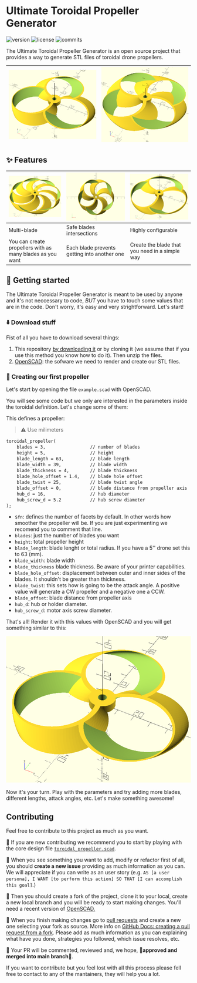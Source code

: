 # Ultimate Toroidal Propeller Generator

![version](https://badgen.net/badge/version/v1.1.0?icon=github)
![license](https://badgen.net/github/license/RaulBejarano/Ultimate-Toroidal-Propeller-Generator)
![commits](https://badgen.net/github/commits//RaulBejarano/Ultimate-Toroidal-Propeller-Generator/main)



The Ultimate Toroidal Propeller Generator is an open source project that provides a way to generate STL files of toroidal drone propellers.

|![3 blades propeller](./img/preview_1.PNG)|![5 blades propeller](./img/preview_2.PNG)|
|---|---|


## :sparkles: Features
| ![](./img/multiblade.PNG)  | ![](./img/intersections.PNG)  | ![](./img/configurable.PNG)  |
|---|---|---|
|  Multi-blade  |  Safe blades intersections  | Highly configurable  |
|  You can create propellers with as many blades as you want  |  Each blade prevents getting into another one  |  Create the blade that you need in a simple way  |


## :muscle: Getting started

The Ultimate Toroidal Propeller Generator is meant to be used by anyone and it's not neccessary to code, *BUT* you have to touch some values that are in the code. Don't worry, it's easy and very strightforward. Let's start!

### :arrow_down: Download stuff
Fist of all you have to download several things:

1. This repository [by downloading it](https://github.com/RaulBejarano/Ultimate-Toroidal-Propeller-Generator/archive/refs/heads/main.zip) or by cloning it (we assume that if you use this method you know how to do it). Then unzip the files.
2. [OpenSCAD](https://openscad.org/downloads.html): the sofware we need to render and create our STL files.


### :hammer: Creating our first propeller

Let's start by opening the file `example.scad` with OpenSCAD.

You will see some code but we only are interested in the parameters inside the toroidal definition. Let's change some of them:
  
This defines a propeller:
> :warning: Use milimeters
```
toroidal_propeller(
    blades = 3,                 // number of blades
    height = 5,                 // height
    blade_length = 63,          // blade length
    blade_width = 39,           // blade width
    blade_thickness = 4,        // blade thickness
    blade_hole_offset = 1.4,    // blade hole offset
    blade_twist = 25,           // blade twist angle
    blade_offset = 0,           // blade distance from propeller axis
    hub_d = 16,                 // hub diameter
    hub_screw_d = 5.2           // hub screw diameter
);
```

- `$fn`: defines the number of facets by default. In other words how smoother the propeller will be. If you are just experimenting we recomend you to comment that line.
- `blades`: just the number of blades you want
- `height`: total propeller height
- `blade_length`: blade lenght or total radius. If you have a 5'' drone set this to 63 (mm).
- `blade_width`: blade width
- `blade_thickness` blade thickness. Be aware of your printer capabilities.
- `blade_hole_offset`: displacement between outer and inner sides of the blades. It shouldn't be greater than thickness.
- `blade_twist`: this sets how is going to be the attack angle. A positive value will generate a CW propeller and a negative one a CCW.
- `blade_offset`: blade distance from propeller axis
- `hub_d`: hub or holder diameter.
- `hub_screw_d`: motor axis screw diameter.

That's all! Render it with this values with OpenSCAD and you will get something similar to this:

![3 blades propeller](./img/preview_1.PNG)

Now it's your turn. Play with the parameters and try adding more blades, different lengths, attack angles, etc. Let's make something awesome!


## Contributing

Feel free to contribute to this project as much as you want.

:children_crossing: If you are new contributing we recommend you to start by playing with the core design file [`toroidal_propeller.scad`](./src/toroidal_propeller.scad).

:memo: When you see something you want to add, modify or refactor first of all, you should **create a new issue** providing as much information as you can. We will appreciate if you can write as an user story (e.g. `AS [a user persona], I WANT [to perform this action] SO THAT [I can accomplish this goal]`.) 

:twisted_rightwards_arrows: Then you should create a fork of the project, clone it to your local, create a new local branch and you will be ready to start making changes. You'll need a recent version of [OpenSCAD.](https://openscad.org/)

:rocket: When you finish making changes go to [pull requests](https://github.com/RaulBejarano/Ultimate-Toroidal-Propeller-Generator/pulls) and create a new one selecting your fork as source. More info on [GitHub Docs: creating a pull request from a fork](https://docs.github.com/es/pull-requests/collaborating-with-pull-requests/proposing-changes-to-your-work-with-pull-requests/creating-a-pull-request-from-a-fork). Please add as much information as you can explaining what have you done, strategies you followed, which issue resolves, etc.

:speech_balloon: Your PR will be commented, reviewed and, we hope, :tada:**approved and merged into main branch**:tada:.

If you want to contribute but you feel lost with all this process please fell free to contact to any of the mantainers, they will help you a lot.
